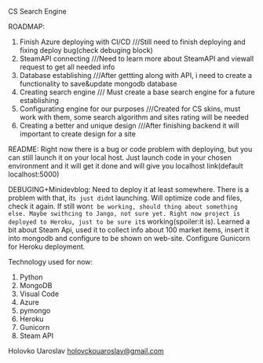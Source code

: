 CS Search Engine

ROADMAP:
1. Finish Azure deploying with CI/CD    ///Still need to finish deploying and fixing deploy bug(check debuging block)
2. SteamAPI connecting    ///Need to learn more about SteamAPI and viewall request to get all needed info
3. Database establishing    ///After gettting along with API, i need to create a functionality to save&update mongodb database
4. Creating search engine    /// Must create a base search engine for a future establishing
5. Configurating engine for our purposes    ///Created for CS skins, must work with them, some search algorithm and sites rating will be needed
6. Creating a better and unique design ///After finishing backend it will important to create design for a site


README:
Right now there is a bug or code problem with deploying, but you can still launch it on your local host. Just launch code in your chosen environment and it will get it done and will give you localhost link(default localhost:5000)


DEBUGING+Minidevblog:
Need to deploy it at least somewhere. There is a problem with that, it`s just didn`t launching. Will optimize code and files, check it again. If still won`t be working, should thing about something else. Maybe swithcing to Jango, not sure yet.
Right now project is deployed to Heroku, just to be sure it`s working(spoiler:it is). 
Learned a bit about Steam Api, used it to collect info about 100 market items, insert it into mongodb and configure to be shown on web-site.
Configure Gunicorn for Heroku deployment.

Technology used for now:
1. Python
2. MongoDB
3. Visual Code
4. Azure
5. pymongo
6. Heroku
7. Gunicorn
8. Steam API

Holovko Uaroslav
holovckouaroslav@gmail.com
